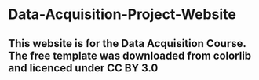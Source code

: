 # Data-Acquisition-Project-Website
## This website is for the Data Acquisition Course. The free template was downloaded from colorlib and licenced under CC BY 3.0
